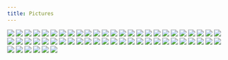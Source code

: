 ```yaml
---
title: Pictures
---
```


<img src="{{assets}}/images/photos/cloud-CIMG3942.jpg" />

<img src="{{assets}}/images/photos/red-clouds_DSC7796.jpg" />

<img src="{{assets}}/images/photos/palms_DSC7793.jpg" />

<img src="{{assets}}/images/photos/obsidian_DSC7799.jpg" />

<img src="{{assets}}/images/photos/zoe_DSC7811.jpg" />

<!-- <img src="{{assets}}/images/photos/zola_DSC7758.jpg" /> -->

<img src="{{assets}}/images/photos/radar_DSC7744.jpg" />

<img src="{{assets}}/images/photos/wing_DSC7761.jpg" />

<img src="{{assets}}/images/photos/stockings_DSC7769.jpg" />

<img src="{{assets}}/images/photos/times-square_DSC5420.jpg" />

<img src="{{assets}}/images/photos/bomb_DSC7070.jpg" />

<img src="{{assets}}/images/photos/zoe_DSC6682.jpg" />

<img src="{{assets}}/images/photos/trees_DSC7436.jpg" />

<img src="{{assets}}/images/photos/salon_DSC7453.jpg" />

<img src="{{assets}}/images/photos/fence_DSC7514.jpg" />

<img src="{{assets}}/images/photos/fence_DSC7517.jpg" />

<img src="{{assets}}/images/photos/umbrella_DSC7522.jpg" />

<img src="{{assets}}/images/photos/santa_DSC7513.jpg" />

<!-- <img src="{{assets}}/images/photos/polaski_DSC7399.jpg" /> -->

<img src="{{assets}}/images/photos/hemlock_DSC7439.jpg" />

<img src="{{assets}}/images/photos/mccarren_DSC7449.jpg" />

<img src="{{assets}}/images/photos/deli_DSC7404.jpg" />

<img src="{{assets}}/images/photos/nysc_DSC7405.jpg" />

<img src="{{assets}}/images/photos/lot_DSC7380.jpg" />

<img src="{{assets}}/images/photos/tree_DSC7383.jpg" />

<img src="{{assets}}/images/photos/rainbow_DSC7348.jpg" />

<img src="{{assets}}/images/photos/uzz_DSC7346.jpg" />

<img src="{{assets}}/images/photos/drawing_DSC7217.jpg" />

<img src="{{assets}}/images/photos/studio_DSC7239.jpg" />

<img src="{{assets}}/images/photos/georges_DSC7301.jpg" />

<img src="{{assets}}/images/photos/airstream_DSC7259.jpg" />

<img src="{{assets}}/images/photos/field_DSC7245-2.jpg" />

<img src="{{assets}}/images/photos/field_DSC7241.jpg" />

<img src="{{assets}}/images/photos/dog_DSC7173.jpg" />

<img src="{{assets}}/images/photos/winnie_DSC7188.jpg" />

<img src="{{assets}}/images/photos/store_DSC7229.jpg" />

<img src="{{assets}}/images/photos/park-G0040466.jpg">

<img src="{{assets}}/images/photos/kite-snowprints.jpg">

<img src="{{assets}}/images/photos/pdx_dsc6132-detail.jpg">

<img src="{{assets}}/images/photos/pdx_dsc6159.jpg">

<img src="{{assets}}/images/photos/lone-tree-street.gif">

<img src="{{assets}}/images/photos/lone-tree-red-lobster-arial.gif">

<img src="{{assets}}/images/photos/lone-tree-house.gif">

<img src="{{assets}}/images/photos/eroded-face-sculpture.jpg">

<img src="{{assets}}/images/photos/aeromexico_no_color_DSC5613.jpg">

<img src="{{assets}}/images/photos/df_airport_no_color_DSC5619.jpg">

<img src="{{assets}}/images/photos/coiled-serpent_DSC5498.jpg">

<img src="{{assets}}/images/photos/telamon_DSC5443.jpg">

<img src="{{assets}}/images/photos/scaffolding_DSC5247.jpg">

<img src="{{assets}}/images/photos/observation-park_DSC5098.jpg">

<img src="{{assets}}/images/photos/tunnel_DSC5102.jpg">

<img src="{{assets}}/images/photos/chicken_DSC5142.jpg">

<img src="{{assets}}/images/photos/coral_DSC5215.jpg">

<img src="{{assets}}/images/photos/gas-spirit_DSC5223.jpg">

<img src="{{assets}}/images/photos/limestone-slab-painting.jpg">

<img src="{{assets}}/images/photos/jersey-barrier_DSC3603.jpg">

<img src="{{assets}}/images/photos/DSC_4287.jpg">

<img src="{{assets}}/images/photos/DSC_0940.jpg">

